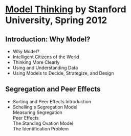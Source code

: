 # [Model Thinking](http://www.modelthinker-class.org/) by Stanford University, Spring 2012

## Introduction: Why Model?  
* Why Model?  
* Intelligent Citizens of the World  
* Thinking More Clearly  
* Using and Understanding Data  
* Using Models to Decide, Strategize, and Design  

## Segregation and Peer Effects  
* Sorting and Peer Effects Introduction  
* Schelling's Segregation Model  
Measuring Segregation  
Peer Effects  
The Standing Ovation Model  
The Identification Problem  